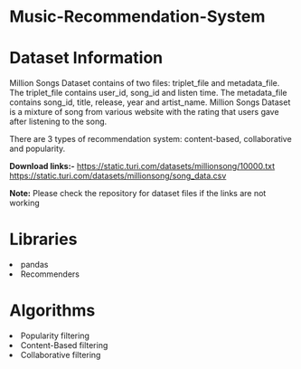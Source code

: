 # Music-Recommendation-System
 


# Dataset Information

Million Songs Dataset contains of two files: triplet_file and metadata_file. The triplet_file contains user_id, song_id and listen time. The metadata_file contains song_id, title, release, year and artist_name. Million Songs Dataset is a mixture of song from various website with the rating that users gave after listening to the song.

There are 3 types of recommendation system: content-based, collaborative and popularity.

**Download links:-** 
https://static.turi.com/datasets/millionsong/10000.txt
https://static.turi.com/datasets/millionsong/song_data.csv

**Note:** Please check the repository for dataset files if the links are not working

# Libraries

<li>pandas
<li>Recommenders

# Algorithms

<li>Popularity filtering
<li>Content-Based filtering
<li>Collaborative filtering